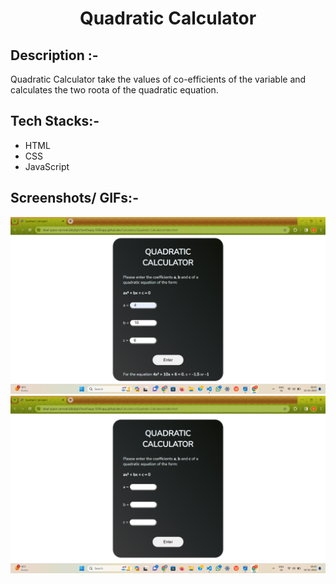 # <p align="center">Quadratic Calculator</p>

## Description :-

Quadratic Calculator take the values of co-efficients of the variable and calculates the two roota of the quadratic equation. 


## Tech Stacks:-

- HTML
- CSS
- JavaScript

## Screenshots/ GIFs:-

![Quadratic-Calculator](./assets/Screenshot%20(179).png)
![Image-2](./assets/Screenshot%20(180).png)